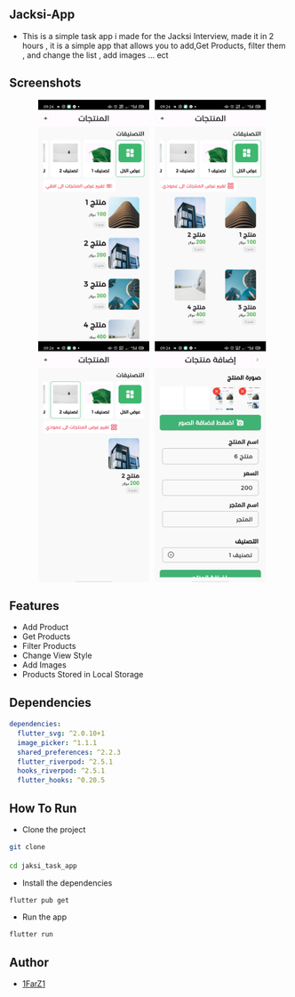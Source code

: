 ## Jacksi-App

- This is a simple task app i made for the Jacksi  Interview, made it in 2 hours , it is a simple  app that allows you to add,Get Products, filter them , and change the list , add images ... ect

## Screenshots

<div style="display:flex; flex-wrap: wrap; justify-content: center;">
  <img src="assets/screenshots/1.jpg" alt="img" width="200" style ='margin-left:10px'/>
<img src="assets/screenshots/2.jpg" alt="img" width="200" style='margin-left:10px'/>
<img src="assets/screenshots/3.jpg" alt="img" width="200" style='margin-left:10px'/>
<img src="assets/screenshots/4.jpg" alt="img" width="200" style='margin-left:10px'/>

</div>



## Features
- Add Product
- Get Products
- Filter Products
- Change View Style
- Add Images
- Products Stored in Local Storage

## Dependencies

``` yaml
dependencies:
  flutter_svg: ^2.0.10+1
  image_picker: ^1.1.1
  shared_preferences: ^2.2.3
  flutter_riverpod: ^2.5.1
  hooks_riverpod: ^2.5.1
  flutter_hooks: ^0.20.5
```

## How To Run

- Clone the project

```bash
git clone

cd jaksi_task_app
```

- Install the dependencies

```bash
flutter pub get
```

- Run the app

```bash
flutter run
```

## Author

- [1FarZ1](https://github.com/1farz1)
